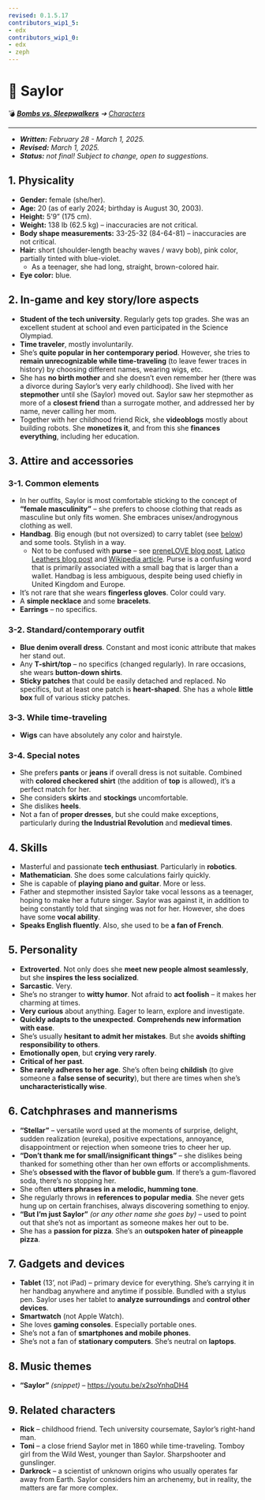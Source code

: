 ```yaml
---
revised: 0.1.5.17
contributors_wip1_5:
- edx
contributors_wip1_0:
- edx
- zeph
---
```


# 📄 Saylor

💣 ***[Bombs vs. Sleepwalkers][home]** ➔ [Characters][characters]*

****

- ***Written:** February 28 - March 1, 2025.*
- ***Revised:** March 1, 2025.*
- ***Status:** not final! Subject to change, open to suggestions.*

## 1. Physicality

- **Gender:** female (she/her).
- **Age:** 20 (as of early 2024; birthday is August 30, 2003).
- **Height:** 5’9” (175 cm).
- **Weight:** 138 lb (62.5 kg) – inaccuracies are not critical.
- **Body shape measurements:** 33-25-32 (84-64-81) – inaccuracies are not critical.
- **Hair:** short (shoulder-length beachy waves / wavy bob), pink color, partially tinted with blue-violet.
  - As a teenager, she had long, straight, brown-colored hair.
- **Eye color:** blue.

## 2. In-game and key story/lore aspects

- **Student of the tech university**. Regularly gets top grades. She was an excellent student at school and even participated in the Science Olympiad.
- **Time traveler**, mostly involuntarily.
- She’s **quite popular in her contemporary period**. However, she tries to **remain unrecognizable while time-traveling** (to leave fewer traces in history) by choosing different names, wearing wigs, etc.
- She has **no birth mother** and she doesn’t even remember her (there was a divorce during Saylor’s very early childhood). She lived with her **stepmother** until she (Saylor) moved out. Saylor saw her stepmother as more of a **closest friend** than a surrogate mother, and addressed her by name, never calling her mom.
- Together with her childhood friend Rick, she **videoblogs** mostly about building robots. She **monetizes it**, and from this she **finances everything**, including her education.

## 3. Attire and accessories

### 3-1. Common elements

- In her outfits, Saylor is most comfortable sticking to the concept of **“female masculinity”** – she prefers to choose clothing that reads as masculine but only fits women. She embraces unisex/androgynous clothing as well.
- **Handbag**. Big enough (but not oversized) to carry tablet (see [below](#7-gadgets-and-devices)) and some tools. Stylish in a way.
  - Not to be confused with **purse** – see [preneLOVE blog post][def_purse1], [Latico Leathers blog post][def_purse2] and [Wikipedia article][def_purse3]. Purse is a confusing word that is primarily associated with a small bag that is larger than a wallet. Handbag is less ambiguous, despite being used chiefly in United Kingdom and Europe.
- It’s not rare that she wears **fingerless gloves**. Color could vary.
- A **simple necklace** and some **bracelets**.
- **Earrings** – no specifics.

### 3-2. Standard/contemporary outfit

- **Blue denim overall dress**. Constant and most iconic attribute that makes her stand out.
- Any **T-shirt/top** – no specifics (changed regularly). In rare occasions, she wears **button-down shirts**.
- **Sticky patches** that could be easily detached and replaced. No specifics, but at least one patch is **heart-shaped**. She has a whole **little box** full of various sticky patches.

### 3-3. While time-traveling

- **Wigs** can have absolutely any color and hairstyle.

### 3-4. Special notes

- She prefers **pants** or **jeans** if overall dress is not suitable. Combined with **colored checkered shirt** (the addition of **top** is allowed), it’s a perfect match for her.
- She considers **skirts** and **stockings** uncomfortable.
- She dislikes **heels**.
- Not a fan of **proper dresses**, but she could make exceptions, particularly during **the Industrial Revolution** and **medieval times**.

## 4. Skills

- Masterful and passionate **tech enthusiast**. Particularly in **robotics**.
- **Mathematician**. She does some calculations fairly quickly.
- She is capable of **playing piano and guitar**. More or less.
- Father and stepmother insisted Saylor take vocal lessons as a teenager, hoping to make her a future singer. Saylor was against it, in addition to being constantly told that singing was not for her. However, she does have some **vocal ability**.
- **Speaks English fluently**. Also, she used to be **a fan of French**.

## 5. Personality

- **Extroverted**. Not only does she **meet new people almost seamlessly**, but she **inspires the less socialized**.
- **Sarcastic**. Very.
- She’s no stranger to **witty humor**. Not afraid to **act foolish** – it makes her charming at times.
- **Very curious** about anything. Eager to learn, explore and investigate.
- **Quickly adapts to the unexpected**. **Comprehends new information with ease**.
- She’s usually **hesitant to admit her mistakes**. But she **avoids shifting responsibility to others**.
- **Emotionally open**, but **crying very rarely**.
- **Critical of her past**.
- **She rarely adheres to her age**. She’s often being **childish** (to give someone a **false sense of security**), but there are times when she’s **uncharacteristically wise**.

## 6. Catchphrases and mannerisms

- **“Stellar”** – versatile word used at the moments of surprise, delight, sudden realization (eureka), positive expectations, annoyance, disappointment or rejection when someone tries to cheer her up.
- **“Don’t thank me for small/insignificant things”** – she dislikes being thanked for something other than her own efforts or accomplishments.
- She’s **obsessed with the flavor of bubble gum**. If there’s a gum-flavored soda, there’s no stopping her.
- She often **utters phrases in a melodic, humming tone**.
- She regularly throws in **references to popular media**. She never gets hung up on certain franchises, always discovering something to enjoy.
- **“But I’m just Saylor”** *(or any other name she goes by)* – used to point out that she’s not as important as someone makes her out to be.
- She has a **passion for pizza**. She’s an **outspoken hater of pineapple pizza**.

## 7. Gadgets and devices

- **Tablet** (13’, not iPad) – primary device for everything. She’s carrying it in her handbag anywhere and anytime if possible. Bundled with a stylus pen. Saylor uses her tablet to **analyze surroundings** and **control other devices**.
- **Smartwatch** (not Apple Watch).
- She loves **gaming consoles**. Especially portable ones.
- She’s not a fan of **smartphones and mobile phones**.
- She’s not a fan of **stationary computers**. She’s neutral on **laptops**.

## 8. Music themes

- **“Saylor”** *(snippet)* – <https://youtu.be/x2soYnhqDH4>

## 9. Related characters

- **Rick** – childhood friend. Tech university coursemate, Saylor’s right-hand man.
- **Toni** – a close friend Saylor met in 1860 while time-traveling. Tomboy girl from the Wild West, younger than Saylor. Sharpshooter and gunslinger.
- **Darkrock** – a scientist of unknown origins who usually operates far away from Earth. Saylor considers him an archenemy, but in reality, the matters are far more complex.

[home]: /README.md
[characters]: /characters/readme.md
[def_purse1]: https://prenelove.ca/blogs/news/handbag-vs-purse
[def_purse2]: https://laticoleathers.com/en-gb/blogs/news/purses-vs-handbags
[def_purse3]: https://en.wikipedia.org/wiki/Handbag
